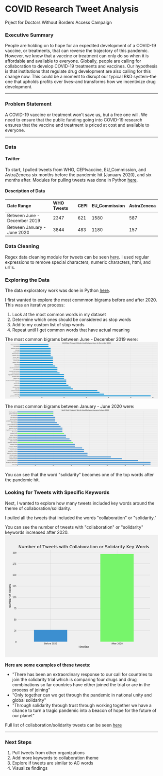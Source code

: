 # COVID Research Tweet Analysis
Prject for Doctors Without Borders Access Campaign

### Executive Summary

People are holding on to hope for an expedited development of a COVID-19 vaccine, or treatments, that can reverse the trajectory of this pandemic. However, we know that a vaccine or treatment can only do so when it is affordable and available to everyone. Globally, people are calling for collaboration to develop COVID-19 treatments and vaccines. Our hypothesis is that institutions that regulate drug development are also calling for this change now. This could be a moment to disrupt our typical R&D system–the one that upholds profits over lives–and transforms how we incentivize drug development.


---

### Problem Statement
A COVID-19 vaccine or treatment won't save us, but a free one will. We need to ensure that the public funding going into COVID-19 research ensures that the vaccine and treatment is priced at cost and available to everyone.

---

### Data


#### Twitter
To start, I pulled tweets from WHO, CEPIvaccine, EU_Commission, and AstraZeneca six months before the pandemic hit (January 2020), and six months after. Modules for pulling tweets was done in Python [here](./src/scraper/tweet_scraper.py).

#### Description of Data


|Date Range|WHO Tweets|CEPI|EU_Commission|AstraZeneca|
|:---|:---|:---|:---|:---|
|Between June - December 2019|2347|621|1580|587|
|Between January - June 2020|3844|483|1180|157|


### Data Cleaning


Regex data cleaning module for tweets can be seen [here](./src/scraper/words.py). I used regular expressions to remove special characters, numeric characters, html, and url's.

### Exploring the Data

The data exploratory work was done in Python [here](./code/002_EDA.ipynb).


I first wanted to explore the most commmon bigrams before and after 2020. This was an iterative process:

1. Look at the most common words in my dataset
2. Determine which ones should be considered as stop words
3. Add to my custom list of stop words
4. Repeat until I get common words that have actual meaning

The most common bigrams between June - December 2019 were:
![Top bigrams 2019](./plots/WHO_top_words_2019.png)

The most common bigrams between January - June 2020 were:
![Top bigrams 2019](./plots/WHO_top_words_2020.png)

You can see that the word "solidarity" becomes one of the top words after the pandemic hit.

### Looking for Tweets with Specific Keywords

Next, I wanted to explore how many tweets included key words around the theme of collaboration/solidarity.

I pulled all the tweets that included the words "collaboration" or "solidarity."

You can see the number of tweets with "collaboration" or "solidarity" keywords increased after 2020.
![Keywords](./plots/keyword_tweets.png)

**Here are some examples of these tweets:**
- "There has been an extraordinary response to our call for countries to join the solidarity trial which is comparing four drugs and drug combinations so far countries have either joined the trial or are in the process of joining"
- "Only together can we get through the pandemic in national unity and global solidarity"
- "Through solidarity through trust through working together we have a chance to turn a tragic pandemic into a beacon of hope for the future of our planet"

Full list of collaboration/solidarity tweets can be seen [here](./data/who_collab_tweets.csv)


---

### Next Steps

1. Pull tweets from other organizations
2. Add more keywords to collaboration theme
3. Explore if tweets are similar to AC words
4. Visualize findings